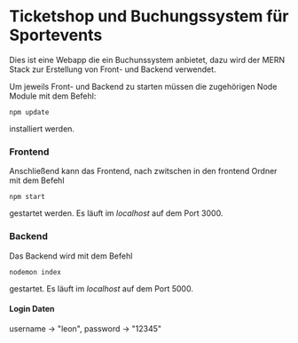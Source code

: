 # Ticketshop und Buchungssystem für Sportevents
Dies ist eine Webapp die ein Buchunssystem anbietet, dazu wird der MERN Stack zur Erstellung von Front- und Backend verwendet.

Um jeweils Front- und Backend zu starten müssen die zugehörigen  Node Module mit dem Befehl:

    npm update

installiert werden.

### Frontend
Anschließend kann das Frontend, nach zwitschen in den frontend Ordner mit dem Befehl 

    npm start

gestartet werden.
Es läuft im *localhost* auf dem Port 3000.

### Backend
Das Backend wird mit dem Befehl 

    nodemon index 

gestartet.
Es läuft im *localhost* auf dem Port 5000.

#### Login Daten
username -> "leon", password -> "12345"